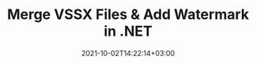 ---
############################# Static ############################
layout: "autogen"
date: 2021-10-02T14:22:14+03:00
draft: false
path: "total/net/merger/vssx/"

############################# Head ############################
head_title: "Merge & Split VSSX Files and Add Watermarks in C# .NET"
head_description: ".NET documents merger library to combine multiple VSSX files into a single file by joining selective number of pages or a range of pages from multiple source documents into one."

############################# Header ############################
title: "Merge VSSX Files & Add Watermark in .NET"
description: ".NET documents merger API to combine multiple VSSX files into a single file by joining selective number of pages or a range of pages from multiple source documents into one. Perform single document operations such as move, remove, rotate, swap and extract pages or split a single VSSX document into several resultant documents."

############################# SubMenu ############################
submenu:
    enable: false

############################# Content ############################
content:
    enable: true
    block:
    - title_left: "Merge VSSX Files & Add Watermark in C#"
      content_left: |
          Join VSSX files in C# .NET and add text or image watermarks to the single resultant document in .NET (C#, VB.NET, ASP.NET & .NET Core) applications.

          -   Instantiate **Merger** with input VSSX document
          -   Call **Join** method of **Merger** class instance and pass second source document path
          -   Call **Save** method of **Merger** class instance to save merged document
          -   Instantiate **Watermarker** with merged VSSX document as created above
          -   Create the **TextWatermark** object & set watermark properties
          -   Add watermark and save watermarked VSSX
          
      title_right: "Source Document Information Extraction"
      content_right: |
          You require `GroupDocs.Merger` & `GroupDocs.Watermark` namespaces to perform single and multiple documents merging operations within PDF, Microsoft Office, HTML, OpenDocument and many other document formats. Explore other [.NET APIs for Office documents](https://products.conholdate.com/total/net/) as offered by Conholdate.Total.
          
          Get the respective assembly files from the [downloads](https://downloads.conholdate.com/total/net) or fetch the whole package from [Nuget](https://www.nuget.org/packages/Conholdate.Total/) to add 'Conholdate.Total` directly in your workspace.
          
      code: |
          ```cs {linenos=false}
          // Merge VSSX files using GroupDocs.Merger API
          // Instantiate Merger with input VSSX document
          using (Merger merger = new Merger("input1.vssx"))
          {
              // Call Join method of Merger class instance and pass second source document path
              merger.Join("input2.vssx");

              // Call Save method of Merger class instance to save merged document
              merger.Save("merged.vssx");
          }

          // Add text watermark to VSSX document
          // Instantiate Watermarker with merged VSSX document created above
          // GroupDocs.Merger created Output folder and save merged.vssx there
          // We will load merged.vssx document from Output folder
          using (Watermarker watermarker = new Watermarker("Output/merged.vssx"))
          {
              // Initialize the Font to be used for watermark
              Font font = new Font("Arial", 19, FontStyle.Bold | FontStyle.Italic);

              // Create the TextWatermark object
              TextWatermark watermark = new TextWatermark("my watermark", font);

              // Set watermark properties
              watermark.ForegroundColor = Color.Red;
              watermark.BackgroundColor = Color.Blue;
              watermark.TextAlignment = TextAlignment.Right;
              watermark.Opacity = 0.5;

              // Add watermark and save watermarked VSSX
              watermarker.Add(watermark);
              watermarker.Save("output.vssx");
          }
          ```
    - title_left: "Split VSSX File & Add Watermarks in .NET"
      content_left: |
          Split a single VSSX document to multiple independent documents and insert image or text watermarks to each of the splitted files using C# .NET.

          -   Set output path where files will be saved after splitting
          -   Instantiate **SplitOptions** object with path of splitted file and number of pages to be splitted
          -   Create **Merger** object with input VSSX and split using **SplitOptions**
          -   Instantiate **Watermarker** with splitted VSSX
          -   Create the **TextWatermark** object & set watermark properties
          -   Add watermark and save watermarked VSSX
        
      title_right: "Image Representation of Document Pages"
      content_right: |
          Combine all popular document file formats and generate image representation of the merged document pages in 'PNG', 'JPG' or 'BMP' formats. You can easily preview the complete document as a whole or display some specific pages based on page numbers or page ranges.

          Join popular document file formats on different operating systems such as Windows, Linux or macOS while using platforms such as Windows Azure, Mono and Xamarin.
          
      code: |
          ```cs {linenos=false}
          // Set output path where files will be saved after splitting
          string outputFolder = @"c:\output\";

          // Instantiate SplitOptions object with path of splitted file and number of pages to be splitted
          SplitOptions splitOptions = new SplitOptions(outputFolder + "document_{0}.{1}", new int[] { 1, 2, 4 });

          // Create Merger object with input VSSX
          using (Merger merger = new Merger("input.vssx"))
          {
              // Split input VSSX using SplitOptions
              merger.Split(splitOptions);
          }

          // Get list of splitted files from output path
          string[] files = Directory.GetFiles(outputFolder);
          // Create counter that will be used for naming output files
          int i = 0;

          // Loop through all splitted files in the output folder
          foreach(string file in files)
          {
              i++; // Increment counter

              // Instantiate Watermarker with splitted VSSX
              using (Watermarker watermarker = new Watermarker(file))
              {
                  // Initialize the Font to be used for watermark
                  Font font = new Font("Arial", 19, FontStyle.Bold | FontStyle.Italic);

                  // Create the TextWatermark object
                  TextWatermark watermark = new TextWatermark("my watermark", font);

                  // Set watermark properties
                  watermark.ForegroundColor = Color.Red;
                  watermark.BackgroundColor = Color.Blue;
                  watermark.TextAlignment = TextAlignment.Right;
                  watermark.Opacity = 0.5;

                  // Add watermark and save watermarked VSSX
                  watermarker.Add(watermark);
                  watermarker.Save(string.Format("{0}output{1}.vssx",outputFolder,i));
              }
          }
          ```
############################# About Formats ############################
about_formats:
    enable: false
############################# More Formats ############################
more_formats:
    enable: true
    auto: true
############################# Back to top ###############################
back_to_top:
  enable: true
---